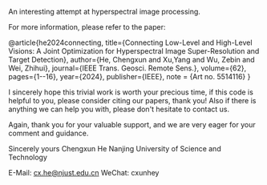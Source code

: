 An interesting attempt at hyperspectral image processing. 

For more information, please refer to the paper: 

@article{he2024connecting,
	title={Connecting Low-Level and High-Level Visions: A Joint Optimization for Hyperspectral Image Super-Resolution and Target Detection},
	author={He, Chengxun and Xu,Yang and Wu, Zebin and Wei, Zhihui},
	journal={IEEE Trans. Geosci. Remote Sens.},
	volume={62},
	pages={1--16},
	year={2024},
	publisher={IEEE},
	note = {Art no. 5514116}
}

I sincerely hope this trivial work is worth your precious time, if this code is helpful to you, please consider citing our papers, thank you! 
Also if there is anything we can help you with, please don't hesitate to contact us.

Again, thank you for your valuable support, and we are very eager for your comment and guidance.

Sincerely yours
Chengxun He
Nanjing University of Science and Technology

E-Mail: cx.he@njust.edu.cn
WeChat: cxunhey

